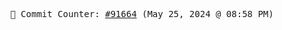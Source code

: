 <p align="center">
    <samp>
        📮 Commit Counter: <a href="https://github.com/Javascript-void0/Javascript-void0/commits/main">#91664</a> (May 25, 2024 @ 08:58 PM)
    </samp>
</p>